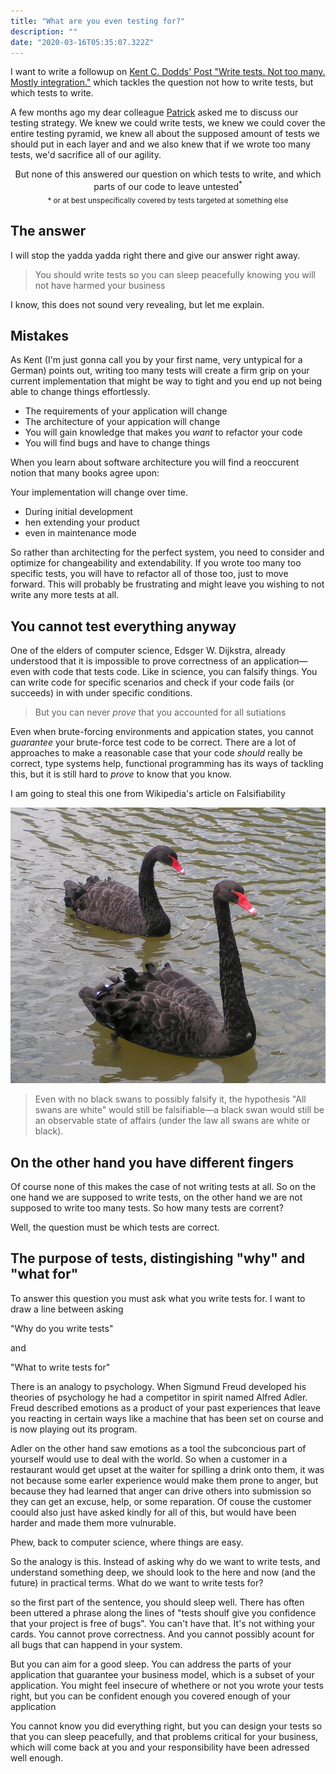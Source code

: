 ```yaml
---
title: "What are you even testing for?"
description: ""
date: "2020-03-16T05:35:07.322Z"
---
```


I want to write a followup on [Kent C. Dodds' Post "Write tests. Not too many. Mostly integration."](https://kentcdodds.com/blog/write-tests) which tackles the question
not how to write tests, but which tests to write.

A few months ago my dear colleague [Patrick](https://twitter.com/patrickdahms) asked me to discuss our testing strategy. We knew we could write tests, we knew we could cover the entire testing pyramid, we knew all about the supposed amount of tests we should put in each layer and and we also knew that if we wrote too many tests, we'd sacrifice all of our agility.

<center>But none of this answered our question on which tests to write, and which parts of our code to leave untested<sup>*</sup><br />
<sub>* or at best unspecifically covered by tests targeted at something else</sub></center>

## The answer

I will stop the yadda yadda right there and give our answer right away.

> You should write tests so you can sleep peacefully knowing you will not have harmed your business

I know, this does not sound very revealing, but let me explain.

## Mistakes

As Kent (I'm just gonna call you by your first name, very untypical for a German) points out, writing too many tests will create a firm grip on your current implementation that might be way to tight and you end up not being able to change things effortlessly.

- The requirements of your application will change
- The architecture of your appication will change
- You will gain knowledge that makes you _want_ to refactor your code
- You will find bugs and have to change things

When you learn about software architecture you will find a reoccurent notion that many books agree upon:

Your implementation will change over time.

- During initial development
- hen extending your product
- even in maintenance mode

So rather than architecting for the perfect system, you need to consider and optimize for changeability and extendability. If you wrote too many too specific tests, you will have to refactor all of those too, just to move forward. This will probably be frustrating and might leave you wishing to not write any more tests at all.

## You cannot test everything anyway

One of the elders of computer science, Edsger W. Dijkstra, already understood that it is impossible to prove correctness of an application—even with code that tests code. Like in science, you can falsify things. You can write code for specific scenarios and check if your code fails (or succeeds) in with under specific conditions.

> But you can never _prove_ that you accounted for all sutiations

Even when brute-forcing environments and appication states, you cannot _guarantee_ your brute-force test code to be correct. There are a lot of approaches to make a reasonable case that your code _should_ really be correct, type systems help, functional programming has its ways of tackling this, but it is still hard to _prove_ to know that you know.

I am going to steal this one from Wikipedia's article on Falsifiability

![](./what_are_you_even_testing_for/black_swans.jpg)

> Even with no black swans to possibly falsify it, the hypothesis "All swans are white" would still be falsifiable—a black swan would still be an observable state of affairs (under the law all swans are white or black).

## On the other hand you have different fingers

Of course none of this makes the case of not writing tests at all. So on the one hand we are supposed to write tests, on the other hand we are not supposed to write too many tests. So how many tests are corrent?

Well, the question must be which tests are correct.

## The purpose of tests, distingishing "why" and "what for"

To answer this question you must ask what you write tests for. I want to draw a line between asking

"Why do you write tests"

and

"What to write tests for"

There is an analogy to psychology. When Sigmund Freud developed his theories of psychology he had a competitor in spirit named Alfred Adler. Freud described emotions as a product of your past experiences that leave you reacting in certain ways like a machine that has been set on course and is now playing out its program.

Adler on the other hand saw emotions as a tool the subconcious part of yourself would use to deal with the world. So when a customer in a restaurant would get upset at the waiter for spilling a drink onto them, it was not because some earler experience would make them prone to anger, but because they had learned that anger can drive others into submission so they can get an excuse, help, or some reparation. Of couse the customer coould also just have asked kindly for all of this, but would have been harder and made them more vulnurable.

Phew, back to computer science, where things are easy.

So the analogy is this. Instead of asking why do we want to write tests, and understand something deep, we should look to the here and now (and the future) in practical terms. What do we want to write tests for?

so the first part of the sentence, you should sleep well. There has often been uttered a phrase along the lines of "tests shoulf give you confidence that your project is free of bugs". You can't have that. It's not withing your cards. You cannot prove correctness. And you cannot possibly acount for all bugs that can happend in your system.

But you can aim for a good sleep. You can address the parts of your application that guarantee your business model, which is a subset of your application. You might feel insecure of whethere or not you wrote your tests right, but you can be confident enough you covered enough of your application

You cannot know you did everything right, but you can design your tests so that you can sleep peacefully, and that problems critical for your business, which will come back at you and your responsibility have been adressed well enough.
